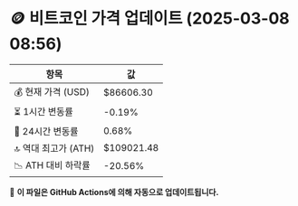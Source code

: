 # 🪙 비트코인 가격 업데이트 (2025-03-08 08:56)

| 항목                | 값 |
|--------------------|----------------|
| 💰 현재 가격 (USD) | $86606.30 |
| ⏳ 1시간 변동률    | -0.19% |
| 📆 24시간 변동률   | 0.68% |
| 🔝 역대 최고가 (ATH) | $109021.48 |
| 📉 ATH 대비 하락률 | -20.56% |

🔄 **이 파일은 GitHub Actions에 의해 자동으로 업데이트됩니다.**
